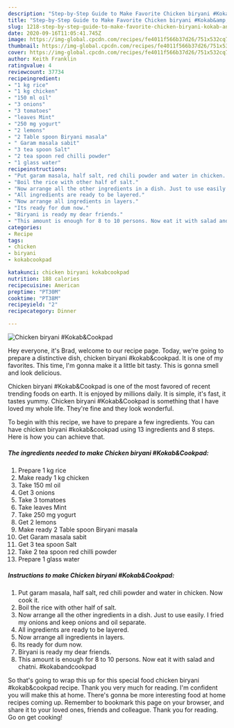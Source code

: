 ```yaml
---
description: "Step-by-Step Guide to Make Favorite Chicken biryani #Kokab&amp;amp;Cookpad"
title: "Step-by-Step Guide to Make Favorite Chicken biryani #Kokab&amp;amp;Cookpad"
slug: 1218-step-by-step-guide-to-make-favorite-chicken-biryani-kokab-and-amp-cookpad
date: 2020-09-16T11:05:41.745Z
image: https://img-global.cpcdn.com/recipes/fe4011f566b37d26/751x532cq70/chicken-biryani-kokabcookpad-recipe-main-photo.jpg
thumbnail: https://img-global.cpcdn.com/recipes/fe4011f566b37d26/751x532cq70/chicken-biryani-kokabcookpad-recipe-main-photo.jpg
cover: https://img-global.cpcdn.com/recipes/fe4011f566b37d26/751x532cq70/chicken-biryani-kokabcookpad-recipe-main-photo.jpg
author: Keith Franklin
ratingvalue: 4
reviewcount: 37734
recipeingredient:
- "1 kg rice"
- "1 kg chicken"
- "150 ml oil"
- "3 onions"
- "3 tomatoes"
- "leaves Mint"
- "250 mg yogurt"
- "2 lemons"
- "2 Table spoon Biryani masala"
- " Garam masala sabit"
- "3 tea spoon Salt"
- "2 tea spoon red chilli powder"
- "1 glass water"
recipeinstructions:
- "Put garam masala, half salt, red chili powder and water in chicken. Now cook it."
- "Boil the rice with other half of salt."
- "Now arrange all the other ingredients in a dish. Just to use easily. I fried my onions and keep onions and oil separate."
- "All ingredients are ready to be layered."
- "Now arrange all ingredients in layers."
- "Its ready for dum now."
- "Biryani is ready my dear friends."
- "This amount is enough for 8 to 10 persons. Now eat it with salad and chatni. #kokabandcookpad"
categories:
- Recipe
tags:
- chicken
- biryani
- kokabcookpad

katakunci: chicken biryani kokabcookpad 
nutrition: 188 calories
recipecuisine: American
preptime: "PT30M"
cooktime: "PT38M"
recipeyield: "2"
recipecategory: Dinner

---
```



![Chicken biryani #Kokab&amp;Cookpad](https://img-global.cpcdn.com/recipes/fe4011f566b37d26/751x532cq70/chicken-biryani-kokabcookpad-recipe-main-photo.jpg)

Hey everyone, it's Brad, welcome to our recipe page. Today, we're going to prepare a distinctive dish, chicken biryani #kokab&amp;cookpad. It is one of my favorites. This time, I'm gonna make it a little bit tasty. This is gonna smell and look delicious.

Chicken biryani #Kokab&amp;Cookpad is one of the most favored of recent trending foods on earth. It is enjoyed by millions daily. It is simple, it's fast, it tastes yummy. Chicken biryani #Kokab&amp;Cookpad is something that I have loved my whole life. They're fine and they look wonderful.




To begin with this recipe, we have to prepare a few ingredients. You can have chicken biryani #kokab&amp;cookpad using 13 ingredients and 8 steps. Here is how you can achieve that.

<!--inarticleads1-->

##### The ingredients needed to make Chicken biryani #Kokab&amp;Cookpad:

1. Prepare 1 kg rice
1. Make ready 1 kg chicken
1. Take 150 ml oil
1. Get 3 onions
1. Take 3 tomatoes
1. Take leaves Mint
1. Take 250 mg yogurt
1. Get 2 lemons
1. Make ready 2 Table spoon Biryani masala
1. Get  Garam masala sabit
1. Get 3 tea spoon Salt
1. Take 2 tea spoon red chilli powder
1. Prepare 1 glass water




<!--inarticleads2-->

##### Instructions to make Chicken biryani #Kokab&amp;Cookpad:

1. Put garam masala, half salt, red chili powder and water in chicken. Now cook it.
1. Boil the rice with other half of salt.
1. Now arrange all the other ingredients in a dish. Just to use easily. I fried my onions and keep onions and oil separate.
1. All ingredients are ready to be layered.
1. Now arrange all ingredients in layers.
1. Its ready for dum now.
1. Biryani is ready my dear friends.
1. This amount is enough for 8 to 10 persons. Now eat it with salad and chatni. #kokabandcookpad




So that's going to wrap this up for this special food chicken biryani #kokab&amp;cookpad recipe. Thank you very much for reading. I'm confident you will make this at home. There's gonna be more interesting food at home recipes coming up. Remember to bookmark this page on your browser, and share it to your loved ones, friends and colleague. Thank you for reading. Go on get cooking!
